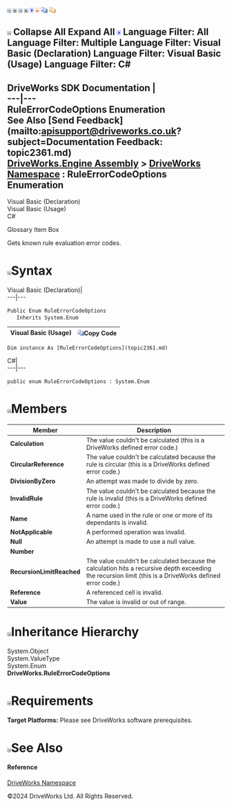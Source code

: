 ![](dotnetimages/collapse.gif) ![](dotnetimages/expand.gif) ![](dotnetimages/collapse.gif) ![](dotnetimages/expand.gif) ![](dotnetimages/drpdown.gif) ![](dotnetimages/drpdown_orange.gif) ![](dotnetimages/copycode.gif) ![](dotnetimages/copycodeHighlight.gif)

![](dotnetimages/collapse.gif) Collapse All Expand All ![](dotnetimages/drpdown.gif) Language Filter: All  Language Filter: Multiple  Language Filter: Visual Basic (Declaration) Language Filter: Visual Basic (Usage) Language Filter: C#  
---  
DriveWorks SDK Documentation  |   
---|---  
RuleErrorCodeOptions Enumeration   
See Also [Send Feedback](mailto:apisupport@driveworks.co.uk?subject=Documentation Feedback: topic2361.md)  
[DriveWorks.Engine Assembly](topic2156.md) > [DriveWorks Namespace](topic2159.md) : RuleErrorCodeOptions Enumeration  
---  
  
Visual Basic (Declaration)    
Visual Basic (Usage)    
C# 

Glossary Item Box

Gets known rule evaluation error codes. 

# ![](dotnetimages/collapse.gif)Syntax

Visual Basic (Declaration)|   
---|---  
      
    
    Public Enum RuleErrorCodeOptions 
       Inherits System.Enum  
  
Visual Basic (Usage)| ![](dotnetimages/copycode.gif)Copy Code  
---|---  
      
    
    Dim instance As [RuleErrorCodeOptions](topic2361.md)  
  
C#|   
---|---  
      
    
    public enum RuleErrorCodeOptions : System.Enum   
  
# ![](dotnetimages/collapse.gif)Members

Member| Description  
---|---  
**Calculation**|  The value couldn't be calculated (this is a DriveWorks defined error code.)  
**CircularReference**|  The value couldn't be calculated because the rule is circular (this is a DriveWorks defined error code.)  
**DivisionByZero**|  An attempt was made to divide by zero.  
**InvalidRule**|  The value couldn't be calculated because the rule is invalid (this is a DriveWorks defined error code.)  
**Name**|  A name used in the rule or one or more of its dependants is invalid.  
**NotApplicable**|  A performed operation was invalid.  
**Null**|  An attempt is made to use a null value.  
**Number**|   
**RecursionLimitReached**|  The value couldn't be calculated because the calculation hits a recursive depth exceeding the recursion limit (this is a DriveWorks defined error code.)  
**Reference**|  A referenced cell is invalid.  
**Value**|  The value is invalid or out of range.  
  
# ![](dotnetimages/collapse.gif)Inheritance Hierarchy

System.Object  
System.ValueType  
System.Enum  
**DriveWorks.RuleErrorCodeOptions**  


# ![](dotnetimages/collapse.gif)Requirements

**Target Platforms:** Please see DriveWorks software prerequisites.

# ![](dotnetimages/collapse.gif)See Also

#### Reference

[DriveWorks Namespace](topic2159.md)

©2024 DriveWorks Ltd. All Rights Reserved.

